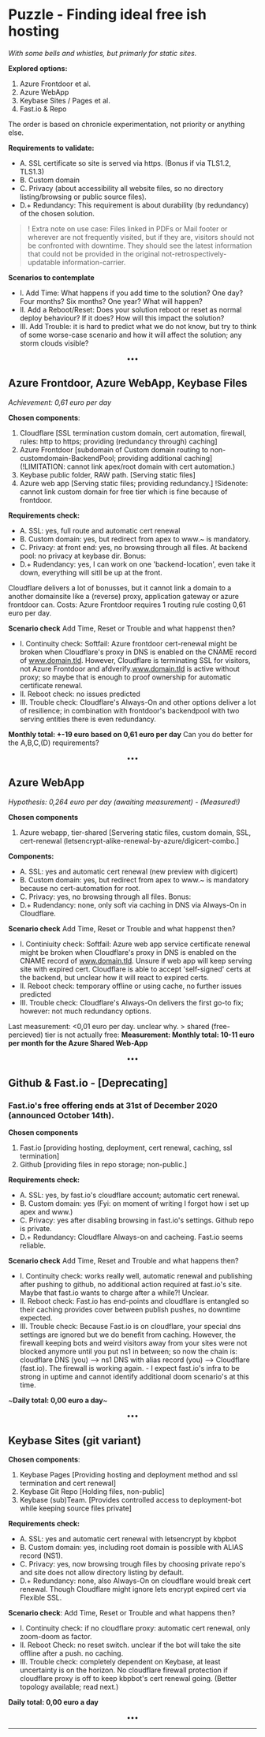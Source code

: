 # Puzzle - Finding ideal free ish hosting 

*With some bells and whistles, but primarly for static sites.*

**Explored options:**

1. Azure Frontdoor et al.
2. Azure WebApp
3. Keybase Sites / Pages et al.
4. Fast.io & Repo

The order is based on chronicle experimentation, not priority or anything else.



**Requirements to validate:**

- A. SSL certificate so site is served via https. (Bonus if via TLS1.2, TLS1.3)
- B. Custom domain
- C. Privacy (about accessibility all website files, so no directory listing/browsing or public source files).
- D.+ Redundancy:  This requirement is about durability (by redundancy) of the chosen solution. 

> ! Extra note on use case: Files linked in PDFs or Mail footer or wherever are not frequently visited, but if they are, visitors should not be confronted with downtime. They should see the latest information that could not be provided in the original not-retrospectively-updatable information-carrier.



**Scenarios to contemplate**

- I. Add Time: What happens if you add time to the solution? One day? Four months? Six months? One year? What will happen? 
- II. Add a Reboot/Reset: Does your solution reboot or reset as normal deploy behaviour? If it does? How will this impact the solution?
- III. Add Trouble: it is hard to predict what we do not know, but try to think of some worse-case scenario and how it will affect the solution; any storm clouds visible?

<center>•••</center>

## Azure Frontdoor, Azure WebApp, Keybase Files

*Achievement: 0,61 euro per day*

**Chosen components**:

1. Cloudflare [SSL termination custom domain, cert automation, firewall, rules: http to https; providing (redundancy through) caching]
2. Azure Frontdoor [subdomain of Custom domain routing to non-customdomain-BackendPool; providing additional caching] (!LIMITATION: cannot link apex/root domain with cert automation.)
3. Keybase public folder, RAW path. [Serving static files]
4. Azure web app [Serving static files; providing redundancy.] !Sidenote: cannot link custom domain for free tier which is fine because of frontdoor.

   

**Requirements check:**
- A. SSL: yes, full route and automatic cert renewal
- B. Custom domain: yes, but redirect from apex to www.~ is mandatory.
- C. Privacy: at front end: yes, no browsing through all files. At backend pool: no privacy at keybase dir.
Bonus:
- D.+ Rudendancy: yes, I can work on one 'backend-location', even take it down, everything will sitll be up at the front.

Cloudflare delivers a lot of bonusses, but it cannot link a domain to a another domainsite like a (reverse) proxy, application gateway or azure frontdoor can.
Costs: Azure Frontdoor requires 1 routing rule costing 0,61 euro per day.



**Scenario check**
Add Time, Reset or Trouble and what happenst then?
- I. Continuity check: Softfail: Azure frontdoor cert-renewal might be broken when Cloudflare's proxy in DNS is enabled on the CNAME record of www.domain.tld. However, Cloudflare is terminating SSL for visitors, not Azure Frontdoor and afdverify.www.domain.tld is active without proxy; so maybe that is enough to proof ownership for automatic certificate renewal.
- II. Reboot check: no issues predicted
- III. Trouble check: Cloudflare's Always-On and other options deliver a lot of resilience; in combination with frontdoor's backendpool with two serving entities there is even redundancy.

**Monthly total: +-19 euro based on 0,61 euro per day**
Can you do better for the A,B,C,(D) requirements?

<center>•••</center>

## Azure WebApp

*Hypothesis: 0,264 euro per day (awaiting measurement) - (Measured!)*

**Chosen components**

1. Azure webapp, tier-shared [Servering static files, custom domain, SSL, cert-renewal (letsencrypt-alike-renewal-by-azure/digicert-combo.]

**Components:**
- A. SSL: yes and automatic cert renewal (new preview with digicert)
- B. Custom domain: yes, but redirect from apex to www.~ is mandatory because no cert-automation for root.
- C. Privacy: yes, no browsing through all files. 
Bonus:
- D.+ Rudendancy: none, only soft via caching in DNS via Always-On in Cloudflare.



**Scenario check**
Add Time, Reset or Trouble and what happenst then?
- I. Continiuity check: Softfail: Azure web app service certificate renewal might be broken when Cloudflare's proxy in DNS is enabled on the CNAME record of www.domain.tld. Unsure if web app will keep serving site with expired cert. Cloudflare is able to accept 'self-signed' certs at the backend, but unclear how it will react to expired certs.
- II. Reboot check: temporary offline or using cache, no further issues predicted
- III. Trouble check: Cloudflare's Always-On delivers the first go-to fix; however: not much redundancy options.

Last measurement: <0,01 euro per day. unclear why. > shared (free-percieved) tier is not actually free:
**Measurement: Monthly total: 10-11 euro per month for the Azure Shared Web-App**

<center>•••</center>

## Github & Fast.io - [Deprecating]
### Fast.io's free offering ends at 31st of December 2020 (announced October 14th).

**Chosen components**

1. Fast.io [providing hosting, deployment, cert renewal, caching, ssl termination]
2. Github [providing files in repo storage; non-public.]


**Requirements check:**
- A. SSL: yes, by fast.io's cloudflare account; automatic cert renewal.
- B. Custom domain: yes (Fyi: on moment of writing I forgot how i set up apex and www.)
- C. Privacy: yes after disabling browsing in fast.io's settings. Github repo is private.
- D.+ Redundancy: Cloudflare Always-on and cacheing. Fast.io seems reliable.



**Scenario check**
Add Time, Reset and Trouble and what happens then?

- I. Continuity check: works really well, automatic renewal and publishing after pushing to github, no additional action required at fast.io's site. Maybe that fast.io wants to charge after a while?! Unclear.
- II. Reboot check: Fast.io has end-points and cloudflare is entangled so their caching provides cover between publish pushes, no downtime expected.
- III. Trouble check: Because Fast.io is on cloudflare, your special dns settings are ignored but we do benefit from caching. However, the firewall keeping bots and weird visitors away from your sites were not blocked anymore until you put ns1 in between; so now the chain is: cloudflare DNS (you) --> ns1 DNS with alias record (you) --> Cloudflare (fast.io). The firewall is working again. - I expect fast.io's infra to be strong in uptime and cannot identify additional doom scenario's at this time.



~**Daily total: 0,00 euro a day**~

<center>•••</center>



## Keybase Sites (git variant)

**Chosen components**:

1. Keybase Pages [Providing hosting and deployment method and ssl termination and cert renewal]
2. Keybase Git Repo [Holding files, non-public]
3. Keybase (sub)Team. [Provides controlled access to deployment-bot while keeping source files private]

   

**Requirements check:**
- A. SSL: yes and automatic cert renewal with letsencrypt by kbpbot 
- B. Custom domain: yes, including root domain is possible with ALIAS record (NS1).
- C. Privacy: yes, now browsing trough files by choosing private repo's and site does not allow directory listing by default.
- D.+ Redundancy: none, also Always-On on cloudflare would break cert renewal. Though Cloudflare might ignore lets encrypt expired cert via Flexible SSL.



**Scenario check**:
Add Time, Reset or Trouble and what happens then?

- I. Continuity check: if no cloudflare proxy: automatic cert renewal, only zoom-doom as factor.
- II. Reboot Check: no reset switch. unclear if the bot will take the site offline after a push. no caching.
- III. Trouble check: completely dependent on Keybase, at least uncertainty is on the horizon. No cloudflare firewall protection if cloudflare proxy is off to keep kbpbot's cert renewal going. (Better topology available; read next.)



**Daily total: 0,00 euro a day**

<center>•••</center>





----







